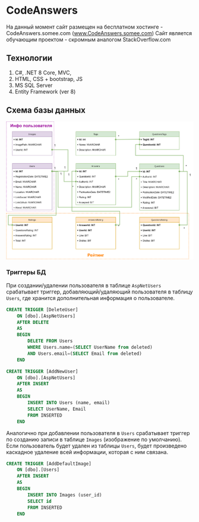 # CodeAnswers
На данный момент сайт размещен на бесплатном хостинге - CodeAnswers.somee.com (www.CodeAnswers.somee.com)
Сайт является обучающим проектом - скромным аналогом StackOverflow.com
## Технологии
1) C#, .NET 8 Core, MVC, 
2) HTML, CSS + bootstrap, JS
3) MS SQL Server
4) Entity Framework (ver 8)
## Схема базы данных
![CodeAnswersDB](pictures/CodeAnswersDB.svg)

### Триггеры БД
При создании/удалении пользователя в таблице `AspNetUsers` срабатывает триггер, добавляющий/удаляющий пользователя в таблицу `Users`, где хранится дополнительная информация о пользователе.
```sql
CREATE TRIGGER [DeleteUser]
	ON [dbo].[AspNetUsers]
	AFTER DELETE
	AS
	BEGIN
		DELETE FROM Users 
		WHERE Users.name=(SELECT UserName from deleted) 
		AND Users.email=(SELECT Email from deleted)
	END
```
```sql
CREATE TRIGGER [AddNewUser]
	ON [dbo].[AspNetUsers]
	AFTER INSERT
	AS
	BEGIN
		INSERT INTO Users (name, email)
		SELECT UserName, Email
		FROM INSERTED
	END
```
Аналогично при добавлении пользователя в `Users` срабатывает триггер по созданию записи в таблице `Images` (изображение по умолчанию). Если пользователь будет удален из таблицы `Users`, будет произведено каскадное удаление всей информации, которая с ним связана.
```sql
CREATE TRIGGER [AddDefaultImage]
	ON [dbo].[Users]
	AFTER INSERT
	AS
	BEGIN
		INSERT INTO Images (user_id)
		SELECT id
		FROM INSERTED
	END
```
